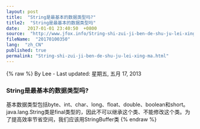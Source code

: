 ```yaml
---
layout: post
title:  "String是最基本的数据类型吗?"
title2:  "String是最基本的数据类型吗"
date:   2017-01-01 23:40:50  +0800
source:  "http://www.jfox.info/String-shi-zui-ji-ben-de-shu-ju-lei-xing-ma.html"
fileName:  "20170100350"
lang:  "zh_CN"
published: true
permalink: "String-shi-zui-ji-ben-de-shu-ju-lei-xing-ma.html"
---
```

{% raw %}
By Lee - Last updated: 星期五, 五月 17, 2013

### String是最基本的数据类型吗?

基本数据类型包括byte、int、char、long、float、double、boolean和short。
java.lang.String类是final类型的，因此不可以继承这个类、不能修改这个类。为了提高效率节省空间，我们应该用StringBuffer类
{% endraw %}
